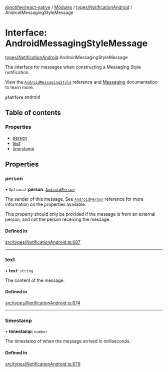 [@notifee/react-native](../README.md) / [Modules](../modules.md) / [types/NotificationAndroid](../modules/types_NotificationAndroid.md) / AndroidMessagingStyleMessage

# Interface: AndroidMessagingStyleMessage

[types/NotificationAndroid](../modules/types_NotificationAndroid.md).AndroidMessagingStyleMessage

The interface for messages when constructing a Messaging Style notification.

<Vimeo id="android-style-messaging" caption="Android Messaging Style" />

View the [`AndroidMessagingStyle`](/react-native/reference/androidmessagingstyle) reference
and [Messaging](/react-native/docs/android/styles#messaging) documentation to learn more.

**`platform`** android

## Table of contents

### Properties

- [person](types_NotificationAndroid.AndroidMessagingStyleMessage.md#person)
- [text](types_NotificationAndroid.AndroidMessagingStyleMessage.md#text)
- [timestamp](types_NotificationAndroid.AndroidMessagingStyleMessage.md#timestamp)

## Properties

### person

• `Optional` **person**: [`AndroidPerson`](types_NotificationAndroid.AndroidPerson.md)

The sender of this message. See [`AndroidPerson`](/react-native/reference/androidperson) reference
for more information on the properties available.

This property should only be provided if the message is from an external person, and not the person receiving the message.

#### Defined in

[src/types/NotificationAndroid.ts:687](https://github.com/notifee/react-native-notifee/blob/ee86b51/src/types/NotificationAndroid.ts#L687)

___

### text

• **text**: `string`

The content of the message.

#### Defined in

[src/types/NotificationAndroid.ts:674](https://github.com/notifee/react-native-notifee/blob/ee86b51/src/types/NotificationAndroid.ts#L674)

___

### timestamp

• **timestamp**: `number`

The timestamp of when the message arrived in milliseconds.

#### Defined in

[src/types/NotificationAndroid.ts:679](https://github.com/notifee/react-native-notifee/blob/ee86b51/src/types/NotificationAndroid.ts#L679)
